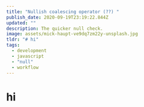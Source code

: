 ```yaml
---
title: "Nullish coalescing operator (??) "
publish_date: 2020-09-19T23:19:22.844Z
updated: ""
description: The quicker null check.
image: assets/mick-haupt-ve9dq7zm22y-unsplash.jpg
tldr: "# hi"
tags:
  - development
  - javascript
  - "null"
  - workflow
---
```

# hi